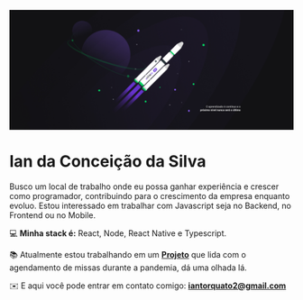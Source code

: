 <p align="center"> <img  align="center" src="https://github.com/IanTorquato/IanTorquato/blob/master/1%20-%20NLW%20%2302%20-%202560x1080.jpg?raw=true"/> </p>

<h1> Ian da Conceição da Silva  </h1>

Busco um local de trabalho onde eu possa ganhar experiência e crescer como programador, contribuindo para o crescimento da empresa enquanto evoluo.
Estou interessado em trabalhar com Javascript seja no Backend, no Frontend ou no Mobile. <br/>

💻 **Minha stack é:** React, Node, React Native e Typescript.

📚 Atualmente estou trabalhando em um **[Projeto](https://github.com/IanTorquato/Projeto_PSCJ)** que lida com o agendamento de missas durante a pandemia, dá uma olhada lá.

✉️ E aqui você pode entrar em contato comigo: **iantorquato2@gmail.com**

